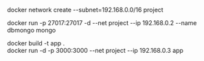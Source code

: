 
docker network create --subnet=192.168.0.0/16 project

docker run -p 27017:27017 -d --net project --ip 192.168.0.2  --name dbmongo mongo

docker build -t app .   
docker run -d -p 3000:3000 --net project --ip 192.168.0.3  app